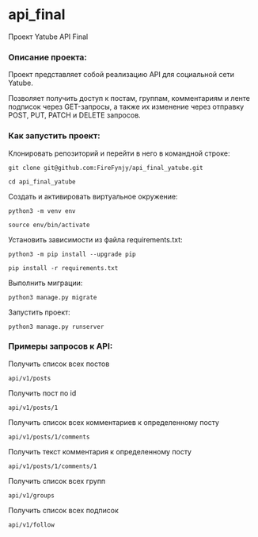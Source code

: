 # api_final
Проект Yatube API Final

### Описание проекта:

Проект представляет собой реализацию API для социальной сети Yatube.

Позволяет получить доступ к постам, группам, комментариям и ленте подписок
через GET-запросы, а также их изменение через отправку POST, PUT, PATCH и DELETE запросов.

### Как запустить проект:

Клонировать репозиторий и перейти в него в командной строке:

```
git clone git@github.com:FireFynjy/api_final_yatube.git
```

```
cd api_final_yatube
```

Cоздать и активировать виртуальное окружение:

```
python3 -m venv env
```

```
source env/bin/activate
```

Установить зависимости из файла requirements.txt:

```
python3 -m pip install --upgrade pip
```

```
pip install -r requirements.txt
```

Выполнить миграции:

```
python3 manage.py migrate
```

Запустить проект:

```
python3 manage.py runserver
```

### Примеры запросов к API:

Получить список всех постов

```
api/v1/posts
```

Получить пост по id

```
api/v1/posts/1
```

Получить список всех комментариев к определенному посту

```
api/v1/posts/1/comments
```

Получить текст комментария к определенному посту

```
api/v1/posts/1/comments/1
```

Получить список всех групп

```
api/v1/groups
```

Получить список всех подписок

```
api/v1/follow
```